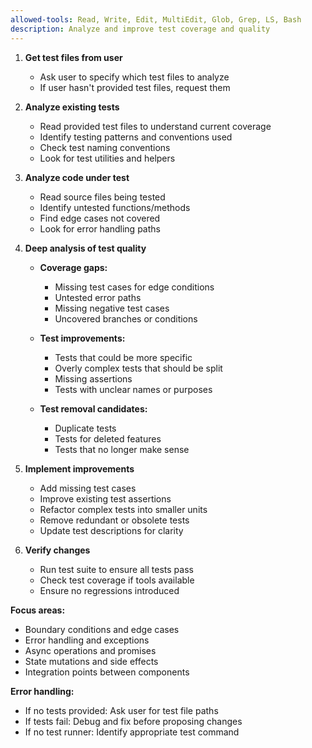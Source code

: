 ```yaml
---
allowed-tools: Read, Write, Edit, MultiEdit, Glob, Grep, LS, Bash
description: Analyze and improve test coverage and quality
---
```


1. **Get test files from user**
   - Ask user to specify which test files to analyze
   - If user hasn't provided test files, request them

2. **Analyze existing tests**
   - Read provided test files to understand current coverage
   - Identify testing patterns and conventions used
   - Check test naming conventions
   - Look for test utilities and helpers

3. **Analyze code under test**
   - Read source files being tested
   - Identify untested functions/methods
   - Find edge cases not covered
   - Look for error handling paths

4. **Deep analysis of test quality**
   - **Coverage gaps:**
     - Missing test cases for edge conditions
     - Untested error paths
     - Missing negative test cases
     - Uncovered branches or conditions
   
   - **Test improvements:**
     - Tests that could be more specific
     - Overly complex tests that should be split
     - Missing assertions
     - Tests with unclear names or purposes
   
   - **Test removal candidates:**
     - Duplicate tests
     - Tests for deleted features
     - Tests that no longer make sense

5. **Implement improvements**
   - Add missing test cases
   - Improve existing test assertions
   - Refactor complex tests into smaller units
   - Remove redundant or obsolete tests
   - Update test descriptions for clarity

6. **Verify changes**
   - Run test suite to ensure all tests pass
   - Check test coverage if tools available
   - Ensure no regressions introduced

**Focus areas:**
- Boundary conditions and edge cases
- Error handling and exceptions
- Async operations and promises
- State mutations and side effects
- Integration points between components

**Error handling:**
- If no tests provided: Ask user for test file paths
- If tests fail: Debug and fix before proposing changes
- If no test runner: Identify appropriate test command